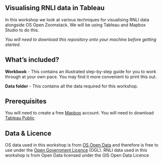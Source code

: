 ## Visualising RNLI data in Tableau

In this workshop we look at various techniques for visualising RNLI data alongside OS Open Zoomstack. We will be using Tableau and Mapbox Studio to do this. 

*You will need to download this repository onto your machine before getting started.*

## What’s included?

**Workbook** - This contains an illustrated step-by-step guide for you to work through at your own pace. You may find it more convenient to print this out.

**Data folder** - This contains all the data required for this workshop.

## Prerequisites

You will need to create a free [Mapbox](https://www.mapbox.com/) account.
You will need to download [Tableau Public](https://public.tableau.com/en-us/s/)

## Data & Licence

OS data used in this workshop is from [OS Open Data](https://www.ordnancesurvey.co.uk/business-and-government/products/opendata.html) and therefore is free to use under the [Open Government Licence](http://www.nationalarchives.gov.uk/doc/open-government-licence/version/3/) (OGL).
RNLI data used in this workshop is from Open Data licensed under the GIS Open Data Licence
